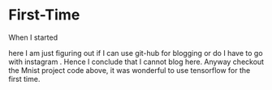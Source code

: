 # First-Time
When I started

here I am just figuring out if I can use git-hub for blogging or do I have to go with instagram .
Hence I conclude that I cannot blog here.
Anyway checkout the Mnist project code above, it was wonderful to use tensorflow for the first time.
